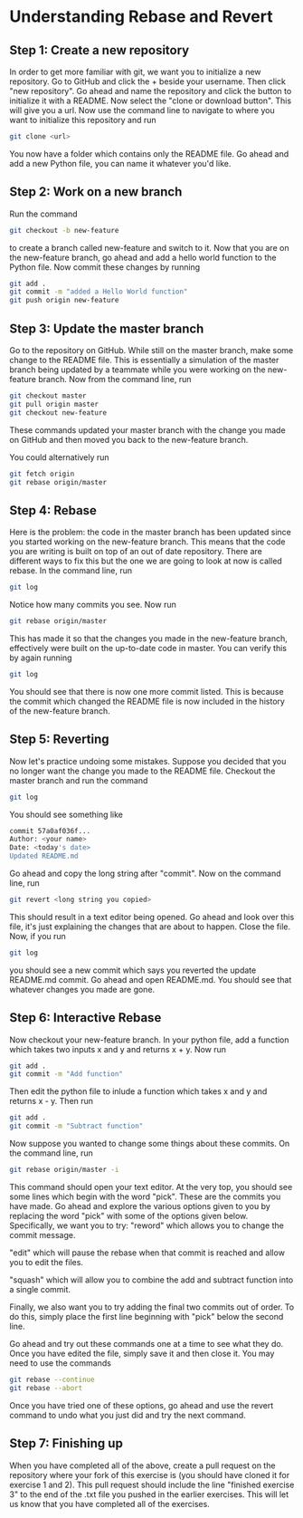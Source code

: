 
# Understanding Rebase and Revert


## Step 1: Create a new repository

In order to get more familiar with git, we want you to initialize a new repository.
Go to GitHub and click the + beside your username. Then click "new repository".
Go ahead and name the repository and click the button to initialize it with a
README. Now select the "clone or download button". This will give you a url.
Now use the command line to navigate to where you want to initialize this
repository and run
```bash
git clone <url>
```
You now have a folder which contains only the README file. Go ahead and add a
new Python file, you can name it whatever you'd like.

## Step 2: Work on a new branch

Run the command
```bash
git checkout -b new-feature
```
to create a branch called new-feature and switch to it. Now that you are on the
new-feature branch, go ahead and add a hello world function to the Python file.
Now commit these changes by running
```bash
git add .
git commit -m "added a Hello World function"
git push origin new-feature
```

## Step 3: Update the master branch

Go to the repository on GitHub. While still on the master branch, make some
change to the README file. This is essentially a simulation of the master branch
being updated by a teammate while you were working on the new-feature branch.
Now from the command line, run
```bash
git checkout master
git pull origin master
git checkout new-feature
```
These commands updated your master branch with the change you made on GitHub
and then moved you back to the new-feature branch.

You could alternatively run
```bash
git fetch origin
git rebase origin/master
```



## Step 4: Rebase

Here is the problem: the code in the master branch has been updated since you
started working on the new-feature branch. This means that the code you are
writing is built on top of an out of date repository. There are different ways
to fix this but the one we are going to look at now is called rebase. In the
command line, run
```bash
git log
```
Notice how many commits you see. Now run
```bash
git rebase origin/master
```
This has made it so that the changes you made in the new-feature branch, effectively
were built on the up-to-date code in master. You can verify this by again running
```bash
git log
```
You should see that there is now one more commit listed. This is because the
commit which changed the README file is now included in the history of the
new-feature branch.


## Step 5: Reverting

Now let's practice undoing some mistakes. Suppose you decided that you no longer
want the change you made to the README file. Checkout the master branch and run the command
```bash
git log
```
You should see something like
```bash
commit 57a0af036f...
Author: <your name>
Date: <today's date>
Updated README.md
```

Go ahead and copy the long string after "commit". Now on the command line, run
```bash
git revert <long string you copied>
```
This should result in a text editor being opened. Go ahead and look over this
file, it's just explaining the changes that are about to happen. Close the file.
Now, if you run
```bash
git log
```
you should see a new commit which says you reverted the update README.md commit.
Go ahead and open README.md. You should see that whatever changes you made are gone.

## Step 6: Interactive Rebase

Now checkout your new-feature branch. In your python file, add a function which
takes two inputs x and y and returns x + y. Now run
```bash
git add .
git commit -m "Add function"
```
Then edit the python file to inlude a function which takes x and y and returns
x - y. Then run
```bash
git add .
git commit -m "Subtract function"
```
Now suppose you wanted to change some things about these commits. On the command
line, run
```bash
git rebase origin/master -i
```
This command should open your text editor. At the very top, you should see some
lines which begin with the word "pick". These are the commits you have made. Go
ahead and explore the various options given to you by replacing the word "pick"
with some of the options given below. Specifically, we want you to try:
"reword" which allows you to change the commit message.

"edit" which will pause the rebase when that commit is reached and allow you to
edit the files.

"squash" which will allow you to combine the add and subtract function into a
single commit.

Finally, we also want you to try adding the final two commits out of order. To
do this, simply place the first line beginning with "pick" below the second line.

Go ahead and try out these commands one at a time to see what they do. Once you
have edited the file, simply save it and then close it. You may need to use the commands
```bash
git rebase --continue
git rebase --abort
```
Once you have tried one of these options, go ahead and use the revert command to
undo what you just did and try the next command.

## Step 7: Finishing up

When you have completed all of the above, create a pull request on the repository
where your fork of this exercise is (you should have cloned it for exercise 1 and
2). This pull request should include the line "finished exercise 3" to the end of
the .txt file you pushed in the earlier exercises. This will let us know that
you have completed all of the exercises.
